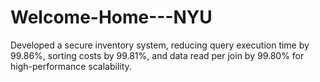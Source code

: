 # Welcome-Home---NYU
Developed a secure inventory system, reducing query execution time by 99.86%, sorting costs by 99.81%, and data read per join by 99.80% for high-performance scalability.
